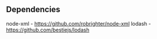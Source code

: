 Dependencies
--------------------------------
node-xml - https://github.com/robrighter/node-xml
lodash - https://github.com/bestiejs/lodash

